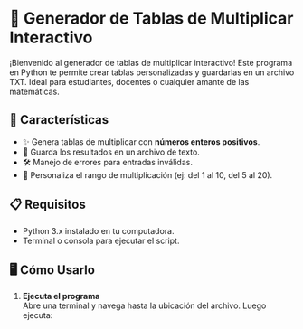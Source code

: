 # 🧮 Generador de Tablas de Multiplicar Interactivo

¡Bienvenido al generador de tablas de multiplicar interactivo! Este programa en Python te permite crear tablas personalizadas y guardarlas en un archivo TXT. Ideal para estudiantes, docentes o cualquier amante de las matemáticas.

## 🚀 Características
- ✨ Genera tablas de multiplicar con **números enteros positivos**.
- 📂 Guarda los resultados en un archivo de texto.
- 🛠️ Manejo de errores para entradas inválidas.
- 🔢 Personaliza el rango de multiplicación (ej: del 1 al 10, del 5 al 20).

## 📋 Requisitos
- Python 3.x instalado en tu computadora.
- Terminal o consola para ejecutar el script.

## 🖥️ Cómo Usarlo
1. **Ejecuta el programa**  
   Abre una terminal y navega hasta la ubicación del archivo. Luego ejecuta:
